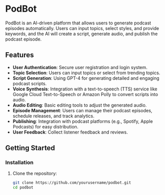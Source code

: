 # PodBot

PodBot is an AI-driven platform that allows users to generate podcast episodes automatically. Users can input topics, select styles, and provide keywords, and the AI will create a script, generate audio, and publish the podcast episode.

## Features

- **User Authentication**: Secure user registration and login system.
- **Topic Selection**: Users can input topics or select from trending topics.
- **Script Generation**: Using GPT-4 for generating detailed and engaging podcast scripts.
- **Voice Synthesis**: Integration with a text-to-speech (TTS) service like Google Cloud Text-to-Speech or Amazon Polly to convert scripts into audio.
- **Audio Editing**: Basic editing tools to adjust the generated audio.
- **Episode Management**: Users can manage their podcast episodes, schedule releases, and track analytics.
- **Publishing**: Integration with podcast platforms (e.g., Spotify, Apple Podcasts) for easy distribution.
- **User Feedback**: Collect listener feedback and reviews.

## Getting Started

### Installation

1. Clone the repository:
   ```bash
   git clone https://github.com/yourusername/podbot.git
   cd podbot
   ```
